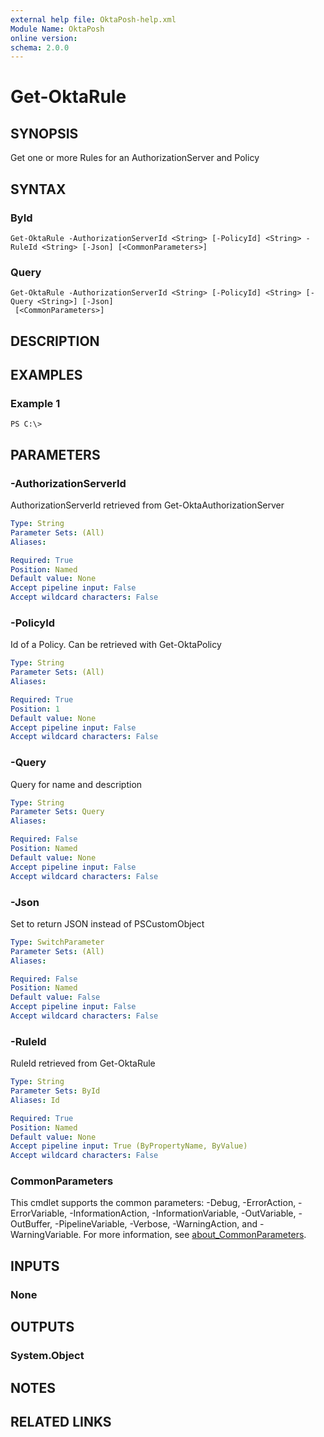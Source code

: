 ```yaml
---
external help file: OktaPosh-help.xml
Module Name: OktaPosh
online version:
schema: 2.0.0
---
```


# Get-OktaRule

## SYNOPSIS
Get one or more Rules for an AuthorizationServer and Policy

## SYNTAX

### ById
```
Get-OktaRule -AuthorizationServerId <String> [-PolicyId] <String> -RuleId <String> [-Json] [<CommonParameters>]
```

### Query
```
Get-OktaRule -AuthorizationServerId <String> [-PolicyId] <String> [-Query <String>] [-Json]
 [<CommonParameters>]
```

## DESCRIPTION

## EXAMPLES

### Example 1
```
PS C:\>
```

## PARAMETERS

### -AuthorizationServerId
AuthorizationServerId retrieved from Get-OktaAuthorizationServer

```yaml
Type: String
Parameter Sets: (All)
Aliases:

Required: True
Position: Named
Default value: None
Accept pipeline input: False
Accept wildcard characters: False
```

### -PolicyId
Id of a Policy.
Can be retrieved with Get-OktaPolicy

```yaml
Type: String
Parameter Sets: (All)
Aliases:

Required: True
Position: 1
Default value: None
Accept pipeline input: False
Accept wildcard characters: False
```

### -Query
Query for name and description

```yaml
Type: String
Parameter Sets: Query
Aliases:

Required: False
Position: Named
Default value: None
Accept pipeline input: False
Accept wildcard characters: False
```

### -Json
Set to return JSON instead of PSCustomObject

```yaml
Type: SwitchParameter
Parameter Sets: (All)
Aliases:

Required: False
Position: Named
Default value: False
Accept pipeline input: False
Accept wildcard characters: False
```

### -RuleId
RuleId retrieved from Get-OktaRule

```yaml
Type: String
Parameter Sets: ById
Aliases: Id

Required: True
Position: Named
Default value: None
Accept pipeline input: True (ByPropertyName, ByValue)
Accept wildcard characters: False
```

### CommonParameters
This cmdlet supports the common parameters: -Debug, -ErrorAction, -ErrorVariable, -InformationAction, -InformationVariable, -OutVariable, -OutBuffer, -PipelineVariable, -Verbose, -WarningAction, and -WarningVariable. For more information, see [about_CommonParameters](http://go.microsoft.com/fwlink/?LinkID=113216).

## INPUTS

### None
## OUTPUTS

### System.Object
## NOTES

## RELATED LINKS

